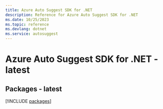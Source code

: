 ```yaml
---
title: Azure Auto Suggest SDK for .NET
description: Reference for Azure Auto Suggest SDK for .NET
ms.date: 10/25/2023
ms.topic: reference
ms.devlang: dotnet
ms.service: autosuggest
---
```

# Azure Auto Suggest SDK for .NET - latest
## Packages - latest
[!INCLUDE [packages](auto-suggest-index.md)]